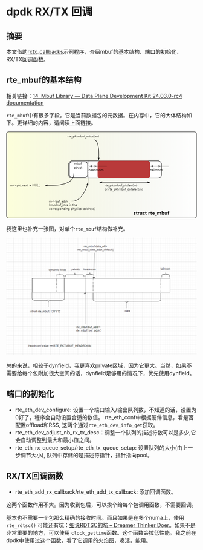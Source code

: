 # dpdk RX/TX 回调

## 摘要

本文借助[rxtx_callbacks](https://github.com/DPDK/dpdk/blob/main/examples/rxtx_callbacks/main.c)示例程序，介绍mbuf的基本结构、端口的初始化、RX/TX回调函数。

## rte_mbuf的基本结构

相关链接：[14. Mbuf Library — Data Plane Development Kit 24.03.0-rc4 documentation](https://doc.dpdk.org/guides/prog_guide/mbuf_lib.html)

`rte_mbuf`中有很多字段。它是当前数据包的元数据。在内存中，它的大体结构如下。更详细的内容，请阅读上面链接。

![rte_mbuf](./image/rte_mbuf.png)

我这里也补充一张图，对单个`rte_mbuf`结构做补充。

![rte_mbuf_2](./image/rte_mbuf_2.png)

总的来说，相较于dynfield，我更喜欢private区域，因为它更大。当然，如果不需要给每个包附加很大空间的话，dynfield足够用的情况下，优先使用dynfield。

## 端口的初始化

* rte_eth_dev_configure: 设置一个端口输入/输出队列数，不知道的话，设置为0好了，程序会自动设置合适的数值。 rte_eth_conf中根据硬件信息，看是否配置offload和RSS, 这两个通过`rte_eth_dev_info_get`获取。
* rte_eth_dev_adjust_nb_rx_tx_desc：调整一个队列的描述符数可以是多少,它会自动调整到最大和最小值之间。
* rte_eth_rx_queue_setup/rte_eth_tx_queue_setup: 设置队列的大小(由上一步调节大小), 队列中存储的是描述符指针，指针指向pool。
  

## RX/TX回调函数

* rte_eth_add_rx_callback/rte_eth_add_tx_callback: 添加回调函数。

这两个函数作用不大。因为收到包后，可以挨个给每个包调用函数，不需要回调。

基本也不需要一个包那么精确的接收时间。而且如果是在多个numa上，使用 `rte_rdtsc()` 可能还有坑：[细说RDTSC的坑 – Dreamer Thinker Doer](http://www.wangkaixuan.tech/?p=901)。如果不是非常重要的地方，可以使用 `clock_gettime`函数。这个函数会拉低性能。我之前在dpdk中使用过这个函数，看了它调用的火焰图，凑活，能用。